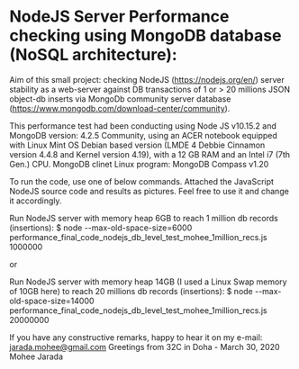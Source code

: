 # NodeJS Server Performance checking using MongoDB database (NoSQL architecture):

Aim of this small project: checking NodeJS (https://nodejs.org/en/) server stability as a web-server against DB transactions of 1 or > 20 millions JSON object-db inserts via MongoDb community server database (https://www.mongodb.com/download-center/community). 

This performance test had been conducting using Node JS v10.15.2 and MongoDB version: 4.2.5 Community, using an ACER notebook equipped with Linux Mint OS Debian based version (LMDE 4 Debbie Cinnamon version 4.4.8 and Kernel version 4.19), with a 12 GB RAM and an Intel i7 (7th Gen.) CPU. MongoDB clinet Linux program: MongoDB Compass v1.20

To run the code, use one of below commands. Attached the JavaScript NodeJS source code and results as pictures. Feel free to use it and change it accordingly.

Run NodeJS server with memory heap 6GB to reach 1 million db records (insertions): 
$ node --max-old-space-size=6000 performance_final_code_nodejs_db_level_test_mohee_1million_recs.js 1000000

or

Run NodeJS server with memory heap 14GB (I used a Linux Swap memory of 10GB here) to reach 20 millions db records (insertions): 
$ node --max-old-space-size=14000 performance_final_code_nodejs_db_level_test_mohee_1million_recs.js 20000000


If you have any constructive remarks, happy to hear it on my e-mail: jarada.mohee@gmail.com
Greetings from 32C in Doha - March 30, 2020
Mohee Jarada
